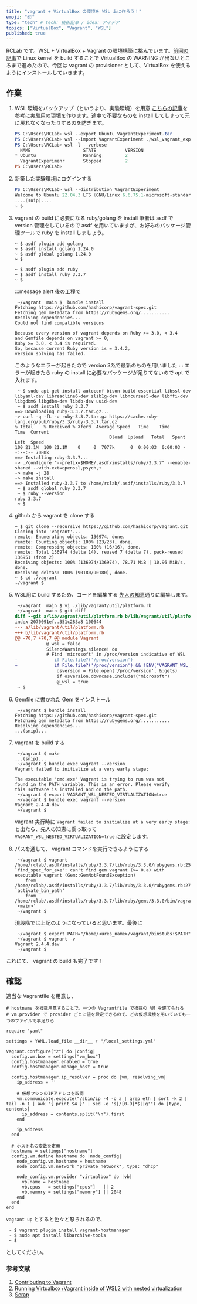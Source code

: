 ```yaml
---
title: "vagrant + VirtualBox の環境を WSL 上に作ろう！"
emoji: "📦"
type: "tech" # tech: 技術記事 / idea: アイデア
topics: ["VirtualBox", "Vagrant", "WSL"]
published: true
---
```


RCLab です。WSL + VirtualBox + Vagrant の環境構築に挑んでいます。[前回の記事](https://zenn.dev/rclab/articles/build_linux_kernel_inside_wsl)で Linux kernel を build することで VirtualBox の WARNING が出ないところまで進めたので、今回は vagrant の provisioner として、VirtualBox を使えるようにインストールしていきます。

## 作業
1. WSL 環境をバックアップ（というより、実験環境）を用意
    [こちらの記事](https://qiita.com/souyakuchan/items/9f95043cf9c4eda2e1cc)を参考に実験用の環境を作ります。途中で不要なものを install してしまって元に戻れなくなったりするのを防ぎます。
    ```powershell
    PS C:\Users\RCLab> wsl --export Ubuntu VagrantExperiment.tar
    PS C:\Users\RCLab> wsl --import VagrantExperiment ./wsl_vagrant_experiment VagrantExperiment.tar
    PS C:\Users\RCLab> wsl -l --verbose
      NAME                    STATE           VERSION
    * Ubuntu                  Running         2
      VagrantExperimenr       Stopped         2
    PS C:\Users\RCLab> 
    ```

1. 新築した実験環境にログインする
    ```powershell
    PS C:\Users\RCLab> wsl --distribution VagrantExperiment
    Welcome to Ubuntu 22.04.3 LTS (GNU/Linux 6.6.75.1-microsoft-standard-WSL2+ x86_64)
    ....(snip)....
    ~ $ 
    ```

1. vagrant の build に必要になる ruby/golang を install
    筆者は asdf で version 管理をしているので asdf を用いていますが、お好みのパッケージ管理ツールで ruby を install しましょう。
    ```shell:golang
    ~ $ asdf plugin add golang
    ~ $ asdf install golang 1.24.0
    ~ $ asdf global golang 1.24.0
    ~ $
    ```

    ```shell:ruby
    ~ $ asdf plugin add ruby
    ~ $ asdf install ruby 3.3.7
    ~ $
    ```
    :::message alert
    後の工程で
    ```shell
     ~/vagrant  main $  bundle install
    Fetching https://github.com/hashicorp/vagrant-spec.git
    Fetching gem metadata from https://rubygems.org/...........
    Resolving dependencies...
    Could not find compatible versions

    Because every version of vagrant depends on Ruby >= 3.0, < 3.4
    and Gemfile depends on vagrant >= 0,
    Ruby >= 3.0, < 3.4 is required.
    So, because current Ruby version is = 3.4.2,
    version solving has failed.
    ```
    このようなエラーが起きたので version 3系で最新のものを用いました
    :::
    エラーが起きたら ruby の install に必要なパッケージが足りてないので apt で入れます。
    ```shell:install するパッケージはコピペなので、不要なものも含まれているかも
     ~ $ sudo apt-get install autoconf bison build-essential libssl-dev libyaml-dev libreadline6-dev zlib1g-dev libncurses5-dev libffi-dev libgdbm6 libgdbm-dev libdb-dev uuid-dev
     ~ $ asdf install ruby 3.3.7
    ==> Downloading ruby-3.3.7.tar.gz...
    -> curl -q -fL -o ruby-3.3.7.tar.gz https://cache.ruby-lang.org/pub/ruby/3.3/ruby-3.3.7.tar.gz
    % Total    % Received % Xferd  Average Speed   Time    Time     Time  Current
                                        Dload  Upload   Total   Spent    Left  Speed
    100 21.1M  100 21.1M    0     0  7077k      0  0:00:03  0:00:03 --:--:-- 7080k
    ==> Installing ruby-3.3.7...
    -> ./configure "--prefix=$HOME/.asdf/installs/ruby/3.3.7" --enable-shared --with-ext=openssl,psych,+
    -> make -j 28
    -> make install
    ==> Installed ruby-3.3.7 to /home/rclab/.asdf/installs/ruby/3.3.7
     ~ $ asdf global ruby 3.3.7
     ~ $ ruby --version
    ruby 3.3.7
     ~ $
    ```
1. github から vagrant を clone する
    ```shell
    ~ $ git clone --recursive https://github.com/hashicorp/vagrant.git
    Cloning into 'vagrant'...
    remote: Enumerating objects: 136974, done.
    remote: Counting objects: 100% (23/23), done.
    remote: Compressing objects: 100% (16/16), done.
    remote: Total 136974 (delta 14), reused 7 (delta 7), pack-reused 136951 (from 2)
    Receiving objects: 100% (136974/136974), 78.71 MiB | 10.96 MiB/s, done.
    Resolving deltas: 100% (90180/90180), done.
    ~ $ cd ./vagrant
    ~/vagrant $
    ```
1. WSL用に build するため、コードを編集する
    [先人の知恵](https://askalice97.medium.com/running-virtualbox-inside-of-wsl2-with-nested-virtualization-bde85046fe8d)通りに編集します。
    ```diff shell:./lib/vagrant/util/platform.rb
     ~/vagrant  main $ vi ./lib/vagrant/util/platform.rb
     ~/vagrant  main $ git diff
    diff --git a/lib/vagrant/util/platform.rb b/lib/vagrant/util/platform.rb
    index 2070091ef..351c283a8 100644
    --- a/lib/vagrant/util/platform.rb
    +++ b/lib/vagrant/util/platform.rb
    @@ -70,7 +70,7 @@ module Vagrant
                @_wsl = false
                SilenceWarnings.silence! do
                # Find 'microsoft' in /proc/version indicative of WSL
    -              if File.file?('/proc/version')
    +              if File.file?('/proc/version') && !ENV["VAGRANT_WSL_NESTED_VIRTUALIZATION"]
                    osversion = File.open('/proc/version', &:gets)
                    if osversion.downcase.include?("microsoft")
                    @_wsl = true
     ~ $
    ```

1. Gemfile に書かれた Gem をインストール
    ```
     ~/vagrant $ bundle install
    Fetching https://github.com/hashicorp/vagrant-spec.git
    Fetching gem metadata from https://rubygems.org/...........
    Resolving dependencies...
    ...(snip)...
1. vagrant を build する
    ```
     ~/vagrant $ make
    ...(snip)...
     ~/vagrant $ bundle exec vagrant --version
    Vagrant failed to initialize at a very early stage:

    The executable 'cmd.exe' Vagrant is trying to run was not
    found in the PATH variable. This is an error. Please verify
    this software is installed and on the path.
     ~/vagrant $ export VAGRANT_WSL_NESTED_VIRTUALIZATION=true
     ~/vagrant $ bundle exec vagrant --version
    Vagrant 2.4.4.dev
     ~/vagrant $
    ```
    vagrant 実行時に `Vagrant failed to initialize at a very early stage:` と出たら、先人の知恵に乗っ取って `VAGRANT_WSL_NESTED_VIRTUALIZATION=true` に設定します。
1. パスを通して、 vagrant コマンドを実行できるようにする
    ```
     ~/vagrant $ vagrant
    /home/rclab/.asdf/installs/ruby/3.3.7/lib/ruby/3.3.0/rubygems.rb:259:in `find_spec_for_exe': can't find gem vagrant (>= 0.a) with executable vagrant (Gem::GemNotFoundException)
        from /home/rclab/.asdf/installs/ruby/3.3.7/lib/ruby/3.3.0/rubygems.rb:278:in `activate_bin_path'
        from /home/rclab/.asdf/installs/ruby/3.3.7/lib/ruby/gems/3.3.0/bin/vagrant:25:in `<main>'
     ~/vagrant $
    ```
    現段階では上記のようになっていると思います。最後に
    ```
     ~/vagrant $ export PATH="/home/<ures_name>/vagrant/binstubs:$PATH"
     ~/vagrant $ vagrant -v
    Vagrant 2.4.4.dev
     ~/vagrant $
    ```

これにて、 vagrant の build も完了です！

## 確認
適当な Vagrantfile を用意し、
```ruby:Vagrantfie
# hostname を複数用意することで。一つの Vagrantfile で複数の VM を建てられる
# vm.provider で provider ごとに値を設定できるので、どの仮想環境を用いていても一つのファイルで事足りる

require "yaml"

settings = YAML.load_file __dir__ + "/local_settings.yml"

Vagrant.configure("2") do |config|
  config.vm.box = settings["vm_box"]
  config.hostmanager.enabled = true
  config.hostmanager.manage_host = true

  config.hostmanager.ip_resolver = proc do |vm, resolving_vm|
    ip_address = ''

    # 仮想マシンのIPアドレスを取得
    vm.communicate.execute("/sbin/ip -4 -o a | grep eth | sort -k 2 | tail -n 1 | awk '{ print $4 }' | sed -e 's|/[0-9]*$||g'") do |type, contents|
      ip_address = contents.split("\n").first
    end

    ip_address
  end

  # ホスト名の変数を定義
  hostname = settings["hostname"]
  config.vm.define hostname do |node_config|
    node_config.vm.hostname = hostname
    node_config.vm.network "private_network", type: "dhcp"

    node_config.vm.provider "virtualbox" do |vb|
      vb.name = hostname
      vb.cpus   = settings["cpus"]   || 2
      vb.memory = settings["memory"] || 2048
    end
  end
end
```
`vagrant up` とすると色々と怒られるので、
```
 ~ $ vagrant plugin install vagrant-hostmanager
 ~ $ sudo apt install libarchive-tools
 ~ $
```
としてください。

### 参考文献
1. [Contributing to Vagrant](https://github.com/hashicorp/vagrant/blob/main/.github/CONTRIBUTING.md#setup-a-development-installation-of-vagrant)
2. [Running Virtualbox+Vagrant inside of WSL2 with nested virtualization](https://askalice97.medium.com/running-virtualbox-inside-of-wsl2-with-nested-virtualization-bde85046fe8d)
3. [Scrap](https://zenn.dev/rclab/scraps/2b9f48c78b3ca4)